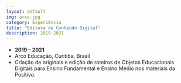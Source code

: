 ```yaml
---
layout: default
img: arco.jpg
category: Experiência
title: "Editora de Conteúdo Digital"
description: 2019-2021
---
```



* __2019 – 2021__
* Arco Educação, Curitiba, Brasil
* Criação de originais e edição de roteiros de Objetos Educacionais Digitais para Ensino Fundamental e Ensino Médio nos materiais da Positivo.
